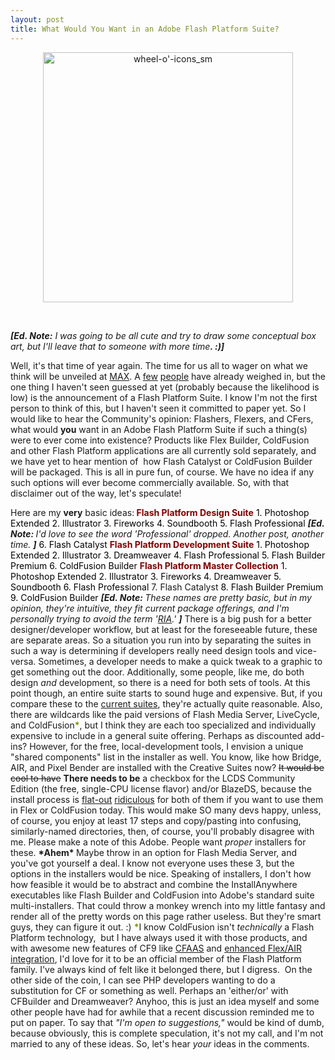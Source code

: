 ```yaml
---
layout: post
title: What Would You Want in an Adobe Flash Platform Suite?
---
```


<p style="text-align: center;"><a href="http://www.adobe.com/products/creativesuite/"><img class="posterous_download_image" title="Adobe Creative Suite" src="/images/wheel-o-icons_sm.jpg" alt="wheel-o'-icons_sm" width="400" height="400" /></a></p>
<p style="text-align: left;">&nbsp;</p>
<p style="text-align: left;"><em><strong>[Ed. Note:</strong> I was going to be all cute and try to draw some conceptual box art, but I'll leave that to someone with more time<strong>. :)]</strong></em></p>
<p style="text-align: left;">Well, it's that time of year again. The time for us all to wager on what we think will be unveiled at <a title="Adobe MAX 2009" href="http://max.adobe.com/">MAX</a>. A <a title="Peter Elst - Adobe MAX 2009 Predictions" href="http://www.peterelst.com/blog/2009/08/18/adobe-max-2009-predictions/">few</a> <a title="The Back Button - 24 Predictions for Adobe MAX 2009" href="http://thebackbutton.com/post_oldblogpost_91">people</a> have already weighed in, but the one thing I haven't seen guessed at yet (probably because the likelihood is low) is the announcement of a Flash Platform Suite. I know I'm not the first person to think of this, but I haven't seen it committed to paper yet. So I would like to hear the Community's opinion: Flashers, Flexers, and CFers, what would <strong>you</strong> want in an Adobe Flash Platform Suite if such a thing(s) were to ever come into existence? Products like Flex Builder, ColdFusion and other Flash Platform applications are all currently sold separately, and we have yet to hear mention of&nbsp; how Flash Catalyst or ColdFusion Builder will be packaged. This is all in pure fun, of course. We have no idea if any such options will ever become commercially available. So, with that disclaimer out of the way, let's speculate!<!--more--></p>
<p>Here are my <strong>very</strong> basic ideas:<span style="color: #000000;"><strong> </strong></span> <strong> </strong> <span style="color: #000000;"> </span> <span style="color: #000000;"> </span> <span style="color: #000000;"><span style="color: #800000;"><strong>Flash Platform Design Suite</strong></span> 1. Photoshop Extended 2. Illustrator 3. Fireworks 4. Soundbooth 5. Flash Professional</span><span style="color: #000000;"> </span><em><strong>[Ed. Note: </strong>I'd love to see the word 'Professional' dropped. Another post, another time. <strong>]</strong></em><span style="color: #000000;"> 6. Flash Catalyst<span style="color: #993300;"> </span><span style="color: #993300;"> </span><span style="color: #800000;"><strong> Flash Platform Development Suite</strong></span> 1. Photoshop Extended 2. Illustrator 3. Dreamweaver<span style="color: #000000;"> 4. Flash Professional</span> 5. Flash Builder Premium</span> <span style="color: #000000;"><span style="color: #000000;"> 6. </span></span><span style="color: #000000;"><span style="color: #000000;">ColdFusion Builder</span></span> <span style="color: #000000;"><span style="color: #800000;"><strong>Flash Platform Master Collection</strong></span> 1. Photoshop Extended 2. Illustrator 3. Fireworks 4. Dreamweaver 5. Soundbooth 6. Flash Professional</span> 7. Flash Catalyst <span style="color: #000000;">8. Flash Builder </span><span style="color: #000000;">Premium</span> <span style="color: #000000;"> 9. ColdFusion Builder</span> <span style="color: #000000;"> </span><em><strong>[Ed. Note: </strong></em><em>These names are pretty basic, but in my opinion, they're intuitive, they fit current package offerings, and I'm personally trying to avoid the term '<a title="Visualrinse - The RIA is Dead, Long Live the RIA" href="http://visualrinse.com/2009/05/19/the-ria-is-dead-long-live-the-ria/">RIA</a>.' </em><em><strong>]</strong></em><span style="color: #000000;"> </span><em> </em> There is a big push for a better designer/developer workflow, but at least for the foreseeable future, these are separate areas. So a situation you run into by separating the suites in such a way is determining if developers really need design tools and vice-versa. Sometimes, a developer needs to make a quick tweak to a graphic to get something out the door. Additionally, some people, like me, do both design <em>and </em>development, so there is a need for both sets of tools. At this point though, an entire suite starts to sound huge and expensive. But, if you compare these to the <a title="Adobe.com - Creative Suite Comparisons" href="http://www.adobe.com/products/creativesuite/compare/">current suites</a>, they're actually quite reasonable.  Also, there are wildcards like the paid versions of Flash Media Server, LiveCycle, and ColdFusion<span style="color: #7a9801;"><strong>*</strong></span>, but I think they are each too specialized and individually expensive to include in a general suite offering. Perhaps as discounted add-ins? However, for the free, local-development tools, I envision a unique "shared components" list in the installer as well. You know, like how Bridge, AIR, and Pixel Bender are installed with the Creative Suites now? <span style="text-decoration: line-through;">It would be cool to have</span> <strong>There needs to be</strong> a checkbox for the LCDS Community Edition (the free, single-CPU license flavor) <strong> </strong>and/or BlazeDS, because the install process is <a title="Adobe Help - LCDS 2.6.1 Install notes" href="http://help.adobe.com/en_US/livecycle/8.2/lcds_installation.html">flat-out</a> <a title="Adobe Open Source - BlazeDS Installation Guide" href="http://opensource.adobe.com/wiki/display/blazeds/BlazeDS+3+Installation+Guide">ridiculous</a> for both of them if you want to use them in Flex or ColdFusion today. This would make SO many devs happy, unless, of course, you enjoy at least 17 steps and copy/pasting into confusing, similarly-named directories, then, of course, you'll probably disagree with me. Please make a note of this Adobe. People want <em>proper </em>installers for these. <strong>*Ahem* </strong>Maybe throw in an option for Flash Media Server, and you've got yourself a deal.<strong> </strong>I know not everyone uses these 3, but the options in the installers would be nice. Speaking of installers, I don't how how feasible it would be to abstract and combine the InstallAnywhere executables like Flash Builder and ColdFusion into Adobe's standard suite multi-installers. That could throw a monkey wrench into my little fantasy and render all of the pretty words on this page rather useless. But they're smart guys, they can figure it out. :)  <span style="color: #7a9801;"><strong>*</strong></span>I know ColdFusion isn't <em>technically </em>a Flash Platform technology,&nbsp; but I have always used it with those products, and with awesome new features of CF9 like <a title="Ray Camden - CFAAS Example" href="http://www.coldfusionjedi.com/index.cfm/2009/7/13/CFaaS-Demo--Dead-Bike">CFAAS</a> and <a title="ColdFusion 9 Docs - Flex/AIR integration" href="http://help.adobe.com/en_US/ColdFusion/9.0/Developing/WSB1189F46-5419-49c3-9E8C-ABCEFA6BE4B8.html">enhanced Flex/AIR integration</a>, I'd love for it to be an official member of the Flash Platform family. I've always kind of felt like it belonged there, but I digress.&nbsp; On the other side of the coin, I can see PHP developers wanting to do a substitution for CF or something as well. Perhaps an 'either/or' with CFBuilder and Dreamweaver?  Anyhoo, this is just an idea myself and some other people have had for awhile that a recent discussion reminded me to put on paper. To say that <em>"I'm open to suggestions,"</em> would be kind of dumb, because obviously, this is complete speculation, it's not my call, and I'm not married to any of these ideas. So, let's hear <em>your </em>ideas in the comments.</p>